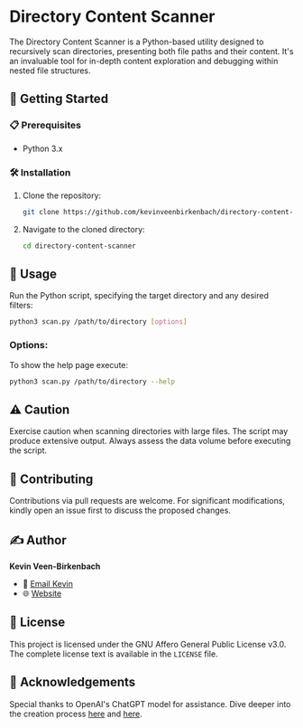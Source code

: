 # Directory Content Scanner

The Directory Content Scanner is a Python-based utility designed to recursively scan directories, presenting both file paths and their content. It's an invaluable tool for in-depth content exploration and debugging within nested file structures.

## 🚀 Getting Started

### 📋 Prerequisites

- Python 3.x

### 🛠️ Installation

1. Clone the repository:
   ```bash
   git clone https://github.com/kevinveenbirkenbach/directory-content-scanner.git
   ```

2. Navigate to the cloned directory:
   ```bash
   cd directory-content-scanner
   ```

## 📖 Usage

Run the Python script, specifying the target directory and any desired filters:

```bash
python3 scan.py /path/to/directory [options]
```

### Options:

To show the help page execute:

```bash
python3 scan.py /path/to/directory --help
```

## ⚠️ Caution

Exercise caution when scanning directories with large files. The script may produce extensive output. Always assess the data volume before executing the script.

## 🤝 Contributing

Contributions via pull requests are welcome. For significant modifications, kindly open an issue first to discuss the proposed changes.

## ✍️ Author

**Kevin Veen-Birkenbach**  
- 📧 [Email Kevin](mailto:kevin@veen.world)
- 🌐 [Website](https://www.veen.world/)

## 📜 License

This project is licensed under the GNU Affero General Public License v3.0. The complete license text is available in the `LICENSE` file.

## 🙏 Acknowledgements

Special thanks to OpenAI's ChatGPT model for assistance. Dive deeper into the creation process [here](https://chat.openai.com/share/71e9bc9e-d34a-4b03-bf68-4f9e994d156a) and [here](https://chat.openai.com/share/3fc66009-ff4e-425e-a4a3-fc703534885d).